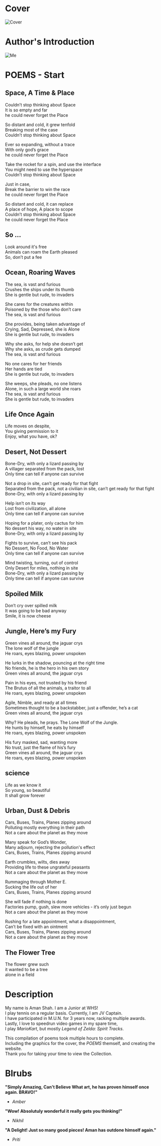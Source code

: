 
# Cover
![Cover](Cover.jpg)  
# Author's Introduction 

![Me](ortrait.jpeg)
# POEMS - Start
## Space, A Time & Place
Couldn’t stop thinking about Space  
It is so empty and far  
he could never forget the Place  
  
So distant and cold, it grew tenfold  
Breaking most of the case  
Couldn’t stop thinking about Space  
  
Ever so expanding, without a trace  
With only god’s grace  
he could never forget the Place  
  
Take the rocket for a spin, and use the interface  
You might need to use the hyperspace  
Couldn’t stop thinking about Space  
  
Just in case,  
Break the barrier to win the race  
he could never forget the Place  
  
So distant and cold, it can replace  
A place of hope, A place to scope  
Couldn’t stop thinking about Space  
he could never forget the Place  
  
## So …  
Look around it's free  
Animals can roam the Earth pleased  
So, don’t put a fee  
  
## Ocean, Roaring Waves
The sea, is vast and furious  
Crushes the ships under its thumb  
She is gentle but rude, to invaders  
  
She cares for the creatures within  
Poisoned by the those who don’t care  
The sea, is vast and furious  
  
She provides, being taken advantage of  
Crying, Sad, Depressed, she is Alone  
She is gentle but rude, to invaders  
  
Why she asks, for help she doesn’t get  
Why she asks, as crude gets dumped  
The sea, is vast and furious  
  
No one cares for her friends  
Her hands are tied  
She is gentle but rude, to invaders  
  
She weeps, she pleads, no one listens  
Alone, in such a large world she roars  
The sea, is vast and furious  
She is gentle but rude, to invaders  
  
## Life Once Again  
Life moves on despite,  
You giving permission to it  
Enjoy, what you have, ok?  
   
## Desert, Not Dessert
Bone-Dry, with only a lizard passing by  
A villager separated from the pack, lost  
Only time can tell if anyone can survive  
  
Not a drop in site, can’t get ready for that fight  
Separated from the pack, not a civilian in site, can’t get ready for that fight  
Bone-Dry, with only a lizard passing by  
  
Help isn’t on its way  
Lost from civilization, all alone  
Only time can tell if anyone can survive  
  
Hoping for a plater, only cactus for him  
No dessert his way, no water in site  
Bone-Dry, with only a lizard passing by  
  
Fights to survive, can’t see his pack  
No Dessert, No Food, No Water  
Only time can tell if anyone can survive  
  
Mind twisting, turning, out of control  
Only Desert for miles, nothing in site  
Bone-Dry, with only a lizard passing by  
Only time can tell if anyone can survive  
  
## Spoiled Milk  
Don’t cry over spilled milk  
It was going to be bad anyway  
Smile, it is now cheese  
  
## Jungle, Here’s my Fury
Green vines all around, the jaguar crys  
The lone wolf of the jungle  
He roars, eyes blazing, power unspoken  
  
He lurks in the shadow, pouncing at the right time  
No friends, he is the hero in his own story  
Green vines all around, the jaguar crys  
  
Pain in his eyes, not trusted by his friend  
The Brutus of all the animals, a traitor to all  
He roars, eyes blazing, power unspoken  
  
Agile, Nimble, and ready at all times  
Sometimes thought to be a backstabber, just a offender, he’s a cat  
Green vines all around, the jaguar crys  
  
Why? He pleads, he prays. The Lone Wolf of the Jungle.  
He hunts by himself, he eats by himself  
He roars, eyes blazing, power unspoken  
  
His fury masked, sad, wanting more  
No trust, just the flame of his’s fury  
Green vines all around, the jaguar crys  
He roars, eyes blazing, power unspoken  
  
## science  
Life as we know it  
So young, so beautiful  
It shall grow forever  
  
## Urban, Dust & Debris
Cars, Buses, Trains, Planes zipping around   
Polluting mostly everything in their path  
Not a care about the planet as they move  
  
Many speak for God’s Wonder,  
Many adjourn, rejecting the pollution's effect  
Cars, Buses, Trains, Planes zipping around  
  
Earth crumbles, wilts, dies away  
Providing life to these ungrateful peasants  
Not a care about the planet as they move  
  
Rummaging through Mother E.  
Sucking the life out of her  
Cars, Buses, Trains, Planes zipping around  
  
She will fade if nothing is done  
Factories pump, gush, slew more vehicles - it’s only just begun  
Not a care about the planet as they move  
  
Rushing for a late appointment, what a disappointment,  
Can’t be fixed with an ointment  
Cars, Buses, Trains, Planes zipping around  
Not a care about the planet as they move  
  
## The Flower Tree
The flower grew such  
it wanted to be a tree  
alone in a field  

# Description  
My name is Aman Shah. I am a Junior at WHS!  
I play tennis on a regular basis. Currently, I am JV Captain.   
I have participated in M.U.N. for 3 years now, racking multiple awards.  
Lastly, I love to speedrun video games in my spare time,  
I play _MarioKart_, but mostly _Legend of Zelda: Spirit Tracks_.  
  
This compilation of poems took multiple hours to complete.  
Including the graphics for the cover, the _POEMS_ themself, and creating the website.  
Thank you for taking your time to view the Collection.  

# Blrubs 
**"Simply Amazing, Can't Believe What art, he has proven himself once again. BRAVO!"**  
- _Amber_  
  
**"Wow! Absolutuly wonderful it really gets you thinking!"**  
- _Nikhil_  
  
**"A Delight! Just so many good pieces! Aman has outdone himself again."**  
-  _Priti_  
